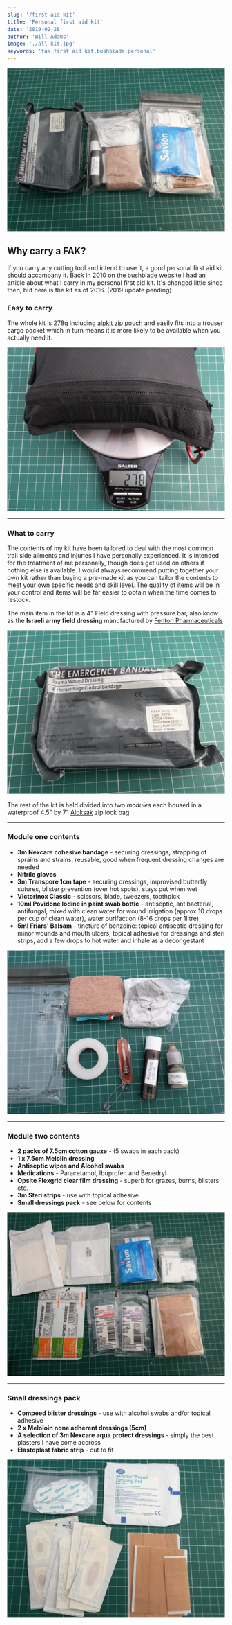 ```yaml
---
slug: '/first-aid-kit'
title: 'Personal first aid kit'
date: '2019-02-28'
author: 'Will Adams'
image: './all-kit.jpg'
keywords: 'fak,first aid kit,bushblade,personal'
---
```


![All Kit](./all-kit.jpg 'The complete kit')

## Why carry a FAK?

If you carry any cutting tool and intend to use it, a good personal first aid kit should accompany it.
Back in 2010 on the bushblade website I had an article about what I carry in my personal first aid kit. It's changed little since then, but here is the kit as of 2016. (2019 update pending)

### Easy to carry

The whole kit is 278g including [alpkit zip pouch](https://www.alpkit.com/products/mission) and easily fits into a trouser cargo pocket which in turn means it is more likely to be available when you actually need it.

![Convenient](./weight1.jpg 'Convenient to carry')

---

### What to carry

The contents of my kit have been tailored to deal with the most common trail side ailments and injuries I have personally experienced. It is intended for the treatment of me personally, though does get used on others if nothing else is available.
I would always recommend putting together your own kit rather than buying a pre-made kit as you can tailor the contents to meet your own specific needs and skill level. The quality of items will be in your control and items will be far easier to obtain when the time comes to restock.

The main item in the kit is a 4" Field dressing with pressure bar, also know as the **Israeli army field dressing** manufactured by [Fenton Pharmaceuticals](http://fentonpharmaceuticals.com/portfolio-items/bandages/)

![First Field Dressing](ffd.jpg 'Israeli army field dressing')

The rest of the kit is held divided into two _modules_ each housed in a waterproof 4.5" by 7" [Aloksak](https://loksak.com/aloksak/) zip lock bag.

---

### Module one contents

- **3m Nexcare cohesive bandage** - securing dressings, strapping of sprains and strains, reusable, good when frequent dressing changes are needed
- **Nitrile gloves**
- **3m Transpore 1cm tape** - securing dressings, improvised butterfly sutures, blister prevention (over hot spots), stays put when wet
- **Victorinox Classic** - scissors, blade, tweezers, toothpick
- **10ml Povidone Iodine in paint swab bottle** - antiseptic, antibacterial, antifungal, mixed with clean water for wound irrigation (approx 10 drops per cup of clean water), water purifaction (8-16 drops per 1litre)
- **5ml Friars' Balsam** - tincture of benzoine: topical antiseptic dressing for minor wounds and mouth ulcers, topical adhesive for dressings and steri strips, add a few drops to hot water and inhale as a decongestant

![Module One](module1.jpg 'Module One in Aloksak')

---

### Module two contents

- **2 packs of 7.5cm cotton gauze** - (5 swabs in each pack)
- **1 x 7.5cm Melolin dressing**
- **Antiseptic wipes and Alcohol swabs**
- **Medications** - Paracetamol, Ibuprofen and Benedryl
- **Opsite Flexgrid clear film dressing** - superb for grazes, burns, blisters etc.
- **3m Steri strips** - use with topical adhesive
- **Small dressings pack** - see below for contents

![Module two](module2.jpg 'Module Two in Aloksak')

---

### Small dressings pack

- **Compeed blister dressings** - use with alcohol swabs and/or topical adhesive
- **2 x Meloloin none adherent dressings (5cm)**
- **A selection of 3m Nexcare aqua protect dressings** - simply the best plasters I have come accross
- **Elastoplast fabric strip** - cut to fit

![Small Dressings Pack](module3.jpg 'Small dressings pack')
